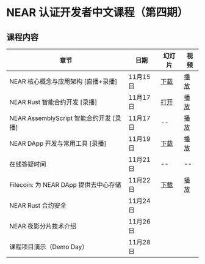# NEAR 认证开发者中文课程（第四期）

## 课程内容


章节 | 日期 | 幻灯片 | 视频
-- | -- | -- | --
NEAR 核心概念与应用架构 [直播+录播]  | 11月15日 | [下载](https://github.com/near-x/ncd-cn/raw/master/cohorts/ncd-cn-2/slides/NEAR%20%E8%AE%A4%E8%AF%81%E5%BC%80%E5%8F%91%E8%80%85%EF%BC%881%EF%BC%89%EF%BC%9ANEAR%20%E6%A0%B8%E5%BF%83%E6%A6%82%E5%BF%B5%E4%B8%8E%E5%BA%94%E7%94%A8%E6%9E%B6%E6%9E%84.pdf) | [播放](https://www.bilibili.com/video/BV13v411w7Xf/)
NEAR Rust 智能合约开发 [录播] | 11月17日 | [打开](https://shimo.im/presentation/NJkbW7V6XzcEv2AR/) | [播放](https://www.bilibili.com/video/BV12y4y1V7EL) 
NEAR AssemblyScript 智能合约开发 [录播]  | 11月17日 | -- | [播放](https://www.bilibili.com/video/BV1Jf4y1w76T/)
NEAR DApp 开发与常用工具 [录播] | 11月19日 | [下载](https://github.com/near-x/ncd-cn/raw/master/cohorts/ncd-cn-1/slides/NEAR%20%E8%AE%A4%E8%AF%81%E5%BC%80%E5%8F%91%E8%80%85%EF%BC%883%EF%BC%89%EF%BC%9ANEAR%20DApp%20%E5%BC%80%E5%8F%91%E4%B8%8E%E5%B8%B8%E7%94%A8%E5%B7%A5%E5%85%B7.pdf) | [播放](https://www.bilibili.com/video/BV1BM4y1L7Cj)
在线答疑时间 | 11月21日 | -- | --
Filecoin: 为 NEAR DApp 提供去中心存储 | 11月22日 | [下载](https://github.com/near-x/ncd-cn/raw/master/cohorts/ncd-cn-4/slides/NEAR%20%E8%AE%A4%E8%AF%81%E5%BC%80%E5%8F%91%E8%80%85%EF%BC%8814%EF%BC%89%EF%BC%9AFilecoin%EF%BC%9A%E4%B8%BA%20NEAR%20%E5%BA%94%E7%94%A8%E6%8F%90%E4%BE%9B%E5%8E%BB%E4%B8%AD%E5%BF%83%E5%AD%98%E5%82%A8.pdf) | [播放](https://www.bilibili.com/video/BV1Cq4y1u71S/)
NEAR Rust 合约安全 | 11月24日 |  | 
NEAR 夜影分片技术介绍 | 11月26日 |  | 
课程项目演示（Demo Day） | 11月28日 | |
